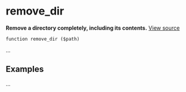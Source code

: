
# remove_dir

**Remove a directory completely, including its contents.** [View source](https://bitbucket.org/Eiskis/baseline.php/src/default/source/files/remove_dir.php)

	function remove_dir ($path)

...



## Examples

...
